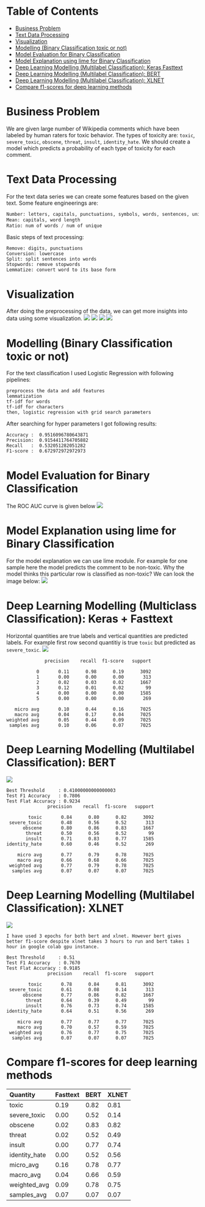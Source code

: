 Table of Contents
=================
   * [Business Problem](#business-problem)
   * [Text Data Processing](#text-data-processing)
   * [Visualization](#visualization)
   * [Modelling (Binary Classification toxic or not)](#modelling-binary-classification-toxic-or-not)
   * [Model Evaluation for Binary Classification](#model-evaluation-for-binary-classification)
   * [Model Explanation using lime for Binary Classification](#model-explanation-using-lime-for-binary-classification)
   * [Deep Learning Modelling (Multilabel Classification): Keras   Fasttext](#deep-learning-modelling-multilabel-classification-keras--fasttext)
   * [Deep Learning Modelling (Multilabel Classification): BERT](#deep-learning-modelling-multilabel-classification-bert)
   * [Deep Learning Modelling (Multilabel Classification): XLNET](#deep-learning-modelling-multilabel-classification-xlnet)
   * [Compare f1-scores for deep learning methods](#compare-f1-scores-for-deep-learning-methods)

# Business Problem
We are given large number of Wikipedia comments which have been labeled by human raters for toxic behavior.
The types of toxicity are: `toxic`, `severe_toxic`, `obscene`, `threat`, `insult`, `identity_hate`.
We should create a model which predicts a probability of each type of toxicity for each comment.

# Text Data Processing
For the text data series we can create some features based on the given text. Some feature engineerings are:
```python
Number: letters, capitals, punctuations, symbols, words, sentences, unique words, smileys, qn marks, excl marks
Mean: capitals, word length
Ratio: num of words / num of unique
```

Basic steps of text processing:
```
Remove: digits, punctuations
Conversion: lowercase
Split: split sentences into words
Stopwords: remove stopwords
Lemmatize: convert word to its base form
```

# Visualization
After doing the preprocessing of the data, we can get more insights into data using some visualization.
![](images/class_distribution.png)
![](images/insult_freq_dist.png)
![](images/toxic_wordcloud.png)
![](images/toxic_tf_idf.png)

# Modelling (Binary Classification toxic or not)
For the text classification I used Logistic Regression with following pipelines:
```
preprocess the data and add features
lemmatization
tf-idf for words
tf-idf for characters
then, logistic regression with grid search parameters
```
After searching for hyper parameters I got following results:
```
Accuracy :  0.9516096780643871
Precision:  0.9154411764705882
Recall   :  0.532051282051282
F1-score :  0.672972972972973
```

# Model Evaluation for Binary Classification
The ROC AUC curve is given below
![](images/roc_auc.png)

# Model Explanation using lime for Binary Classification
For the model explanation we can use lime module. For example for one sample here the model predicts the comment to
be non-toxic. Why the model thinks this particular row is classified as non-toxic? We can look the image below:
![](images/lime_example.png)

# Deep Learning Modelling (Multiclass Classification): Keras + Fasttext
Horizontal quantities are true labels and vertical quantities are predicted labels. For example first row second quantitiy is true `toxic` but predicted as `severe_toxic`.
![](images/toxic_coo_fasttext.png)
```
              precision    recall  f1-score   support

           0       0.11      0.98      0.19      3092
           1       0.00      0.00      0.00       313
           2       0.02      0.03      0.02      1667
           3       0.12      0.01      0.02        99
           4       0.00      0.00      0.00      1585
           5       0.00      0.00      0.00       269

   micro avg       0.10      0.44      0.16      7025
   macro avg       0.04      0.17      0.04      7025
weighted avg       0.05      0.44      0.09      7025
 samples avg       0.10      0.06      0.07      7025
```

# Deep Learning Modelling (Multilabel Classification): BERT
![](images/toxic_coo_bert.png)
```
Best Threshold     : 0.41000000000000003
Test F1 Accuracy   : 0.7806
Test Flat Accuracy : 0.9234
               precision    recall  f1-score   support

        toxic       0.84      0.80      0.82      3092
 severe_toxic       0.48      0.56      0.52       313
      obscene       0.80      0.86      0.83      1667
       threat       0.50      0.56      0.52        99
       insult       0.71      0.83      0.77      1585
identity_hate       0.60      0.46      0.52       269

    micro avg       0.77      0.79      0.78      7025
    macro avg       0.66      0.68      0.66      7025
 weighted avg       0.77      0.79      0.78      7025
  samples avg       0.07      0.07      0.07      7025
```

# Deep Learning Modelling (Multilabel Classification): XLNET
![](images/toxic_coo_xlnet.png)
```
I have used 3 epochs for both bert and xlnet. However bert gives better f1-score despite xlnet takes 3 hours to run and bert takes 1 hour in google colab gpu instance.

Best Threshold     : 0.51
Test F1 Accuracy   : 0.7670
Test Flat Accuracy : 0.9185
               precision    recall  f1-score   support

        toxic       0.78      0.84      0.81      3092
 severe_toxic       0.61      0.08      0.14       313
      obscene       0.77      0.86      0.82      1667
       threat       0.64      0.39      0.49        99
       insult       0.76      0.73      0.74      1585
identity_hate       0.64      0.51      0.56       269

    micro avg       0.77      0.77      0.77      7025
    macro avg       0.70      0.57      0.59      7025
 weighted avg       0.76      0.77      0.75      7025
  samples avg       0.07      0.07      0.07      7025
```

# Compare f1-scores for deep learning methods

| Quantity | Fasttext | BERT | XLNET |
| :---|:---|:---|:---|
| toxic | 0.19 | 0.82 | 0.81 |
| severe_toxic | 0.00 | 0.52 | 0.14 |
| obscene | 0.02 | 0.83 | 0.82 |
| threat | 0.02 | 0.52 | 0.49 |
| insult | 0.00 | 0.77 | 0.74 |
| identity_hate | 0.00 | 0.52 | 0.56 |
| micro_avg | 0.16 | 0.78 | 0.77 |
| macro_avg | 0.04 | 0.66 | 0.59 |
| weighted_avg | 0.09 | 0.78 | 0.75 |
| samples_avg | 0.07 | 0.07 | 0.07 |
